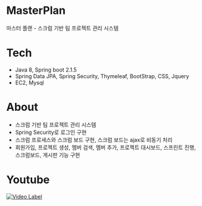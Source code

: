 # MasterPlan

마스터 플랜 - 스크럼 기반 팀 프로젝트 관리 시스템

# Tech

- Java 8, Spring boot 2.1.5
- Spring Data JPA, Spring Security, Thymeleaf, BootStrap, CSS, Jquery
- EC2, Mysql

# About

- 스크럼 기반 팀 프로젝트 관리 시스템
- Spring Security로 로그인 구현
- 스크럼 프로세스와 스크럼 보드 구현, 스크럼 보드는 ajax로 비동기 처리
- 회원가입, 프로젝트 생성, 멤버 검색, 멤버 추가, 프로젝트 대시보드, 스프린트 진행, 스크럼보드, 게시판 기능 구현
&nbsp;

# Youtube
[![Video Label](http://img.youtube.com/vi/a8zNPYFXC1o/0.jpg)](https://www.youtube.com/watch?v=a8zNPYFXC1o)
